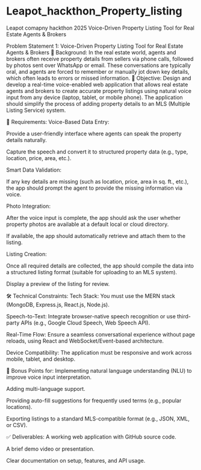 # Leapot_hackthon_Property_listing
Leapot comapny hackthon 2025 Voice-Driven Property Listing Tool for Real Estate Agents &amp; Brokers

Problem Statement 1:
Voice-Driven Property Listing Tool for Real Estate Agents & Brokers
📝 Background:
In the real estate world, agents and brokers often receive property details from sellers via phone calls, followed by photos sent over WhatsApp or email. These conversations are typically oral, and agents are forced to remember or manually jot down key details, which often leads to errors or missed information.
🎯 Objective:
Design and develop a real-time voice-enabled web application that allows real estate agents and brokers to create accurate property listings using natural voice input from any device (laptop, tablet, or mobile phone). The application should simplify the process of adding property details to an MLS (Multiple Listing Service) system.

🔧 Requirements:
Voice-Based Data Entry:


Provide a user-friendly interface where agents can speak the property details naturally.


Capture the speech and convert it to structured property data (e.g., type, location, price, area, etc.).


Smart Data Validation:


If any key details are missing (such as location, price, area in sq. ft., etc.), the app should prompt the agent to provide the missing information via voice.


Photo Integration:


After the voice input is complete, the app should ask the user whether property photos are available at a default local or cloud directory.


If available, the app should automatically retrieve and attach them to the listing.


Listing Creation:


Once all required details are collected, the app should compile the data into a structured listing format (suitable for uploading to an MLS system).


Display a preview of the listing for review.



🛠️ Technical Constraints:
Tech Stack: You must use the MERN stack (MongoDB, Express.js, React.js, Node.js).


Speech-to-Text: Integrate browser-native speech recognition or use third-party APIs (e.g., Google Cloud Speech, Web Speech API).


Real-Time Flow: Ensure a seamless conversational experience without page reloads, using React and WebSocket/Event-based architecture.


Device Compatibility: The application must be responsive and work across mobile, tablet, and desktop.



🧠 Bonus Points for:
Implementing natural language understanding (NLU) to improve voice input interpretation.


Adding multi-language support.


Providing auto-fill suggestions for frequently used terms (e.g., popular locations).


Exporting listings to a standard MLS-compatible format (e.g., JSON, XML, or CSV).



✅ Deliverables:
A working web application with GitHub source code.


A brief demo video or presentation.


Clear documentation on setup, features, and API usage.

